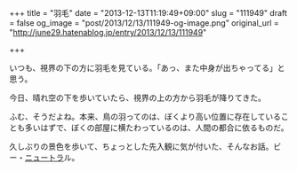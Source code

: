 +++
title = "羽毛"
date = "2013-12-13T11:19:49+09:00"
slug = "111949"
draft = false
og_image = "post/2013/12/13/111949-og-image.png"
original_url = "http://june29.hatenablog.jp/entry/2013/12/13/111949"

+++

<p>いつも、視界の下の方に羽毛を見ている。「あっ、また中身が出ちゃってる」と思う。</p>
<p>今日、晴れ空の下を歩いていたら、視界の上の方から羽毛が降りてきた。</p>
<p>ふむ、そうだよね。本来、鳥の羽ってのは、ぼくより高い位置に存在していることも多いはずで、ぼくの部屋に横たわっているのは、人間の都合に依るものだ。</p>
<p>久しぶりの景色を歩いて、ちょっとした先入観に気が付いた、そんなお話。ビー・<a class="keyword" href="http://d.hatena.ne.jp/keyword/%A5%CB%A5%E5%A1%BC%A5%C8%A5%E9">ニュートラ</a>ル。</p>